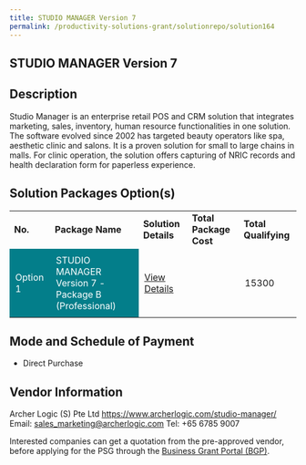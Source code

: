 ```yaml
---
title: STUDIO MANAGER Version 7
permalink: /productivity-solutions-grant/solutionrepo/solution164
---
```


## STUDIO MANAGER Version 7

## Description

Studio Manager is an enterprise retail POS and CRM solution that integrates marketing, sales, inventory, human resource functionalities in one solution. The software evolved since 2002 has targeted beauty operators like spa, aesthetic clinic and salons. It is a proven solution for small to large chains in malls.
For clinic operation, the solution offers capturing of NRIC records and health declaration form for paperless experience.

## Solution Packages Option(s)

<table>
<tr>
<td><b>No.</b></td>
<td><b>Package Name</b></td>
<td><b>Solution Details</b></td>
<td><b>Total Package Cost</b></td>
<td><b>Total Qualifying</b></td>
</tr>
<tr>
<td style='padding: 10px; background-color: #037E8A; color: #FFFFFF;'>Option 1</td>
<td style='padding: 10px; background-color: #037E8A; color: #FFFFFF;'>STUDIO MANAGER Version 7 - Package B (Professional)</td>
<td style='padding: 10px;'><a href='https://www.gobusiness.gov.sg/images/psg/Archer_Logic_Annex_3_Part_2.pdf' target='_blank'>View Details</a></td>
<td style='padding: 10px;'></td>
<td style='padding: 10px;'>15300</td>
</tr>
</table>

## Mode and Schedule of Payment

 - Direct Purchase

## Vendor Information

 Archer Logic (S) Pte Ltd
https://www.archerlogic.com/studio-manager/
Email: sales_marketing@archerlogic.com
Tel: +65 6785 9007

Interested companies can get a quotation from the pre-approved vendor, before applying for the PSG through the <a href='https://www.businessgrants.gov.sg/'>Business Grant Portal (BGP)</a>.

<script src="/jquery/resize-tables.js"></script>
